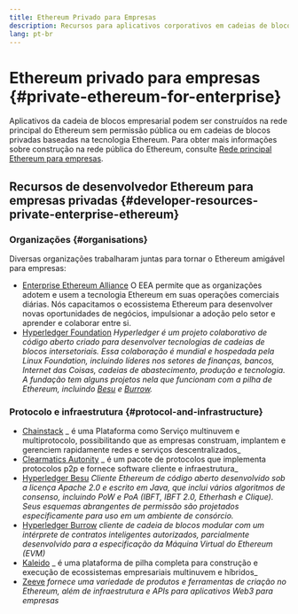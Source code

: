 ```yaml
---
title: Ethereum Privado para Empresas
description: Recursos para aplicativos corporativos em cadeias de blocos privadas de Ethereum.
lang: pt-br
---
```


# Ethereum privado para empresas {#private-ethereum-for-enterprise}

Aplicativos da cadeia de blocos empresarial podem ser construídos na rede principal do Ethereum sem permissão pública ou em cadeias de blocos privadas baseadas na tecnologia Ethereum. Para obter mais informações sobre construção na rede pública do Ethereum, consulte [Rede principal Ethereum para empresas](/enterprise/).

## Recursos de desenvolvedor Ethereum para empresas privadas {#developer-resources-private-enterprise-ethereum}

### Organizações {#organisations}

Diversas organizações trabalharam juntas para tornar o Ethereum amigável para empresas:

- [Enterprise Ethereum Alliance](https://entethalliance.org/) O EEA permite que as organizações adotem e usem a tecnologia Ethereum em suas operações comerciais diárias. Nós capacitamos o ecossistema Ethereum para desenvolver novas oportunidades de negócios, impulsionar a adoção pelo setor e aprender e colaborar entre si.
- [Hyperledger Foundation](https://hyperledger.org) _Hyperledger é um projeto colaborativo de código aberto criado para desenvolver tecnologias de cadeias de blocos intersetoriais. Essa colaboração é mundial e hospedada pela Linux Foundation, incluindo líderes nos setores de finanças, bancos, Internet das Coisas, cadeias de abastecimento, produção e tecnologia. A fundação tem alguns projetos nela que funcionam com a pilha de Ethereum, incluindo [Besu](https://www.hyperledger.org/use/besu) e [Burrow](https://www.hyperledger.org/projects/hyperledger-burrow)._

### Protocolo e infraestrutura {#protocol-and-infrastructure}

- [Chainstack](https://chainstack.com/) _ é uma Plataforma como Serviço multinuvem e multiprotocolo, possibilitando que as empresas construam, implantem e gerenciem rapidamente redes e serviços descentralizados_
- [Clearmatics Autonity](https://www.clearmatics.com/about/) _ é um pacote de protocolos que implementa protocolos p2p e fornece software cliente e infraestrutura_
- [Hyperledger Besu](https://www.hyperledger.org/use/besu) _Cliente Ethereum de código aberto desenvolvido sob a licença Apache 2.0 e escrito em Java, que inclui vários algoritmos de consenso, incluindo PoW e PoA (IBFT, IBFT 2.0, Etherhash e Clique). Seus esquemas abrangentes de permissão são projetados especificamente para uso em um ambiente de consórcio._
- [Hyperledger Burrow](https://www.hyperledger.org/projects/hyperledger-burrow) _cliente de cadeia de blocos modular com um intérprete de contratos inteligentes autorizados, parcialmente desenvolvido para a especificação da Máquina Virtual do Ethereum (EVM)_
- [Kaleido](https://kaleido.io/) _ é uma plataforma de pilha completa para construção e execução de ecossistemas empresariais multinuvem e híbridos_
- [Zeeve](https://www.zeeve.io/) _fornece uma variedade de produtos e ferramentas de criação no Ethereum, além de infraestrutura e APIs para aplicativos Web3 para empresas_
